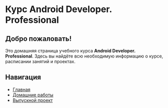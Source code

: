 # Курс Android Developer. Professional

## Добро пожаловать!

Это домашняя страница учебного курса **Android Developer. Professional**. Здесь вы найдёте всю необходимую информацию о курсе, расписании занятий и проектах.

## Навигация

- [Главная](README.md)
- [Домашние работы](homeworks.md)
- [Выпускной проект](final-project.md)